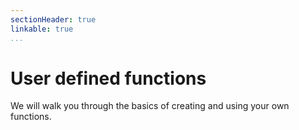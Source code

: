```yaml
---
sectionHeader: true
linkable: true
...
```


User defined functions
=======================

We will walk you through the basics of creating and using your own functions.
